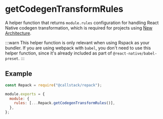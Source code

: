 # getCodegenTransformRules

A helper function that returns `module.rules` configuration for handling React Native codegen transformation, which is required for projects using [New Architecture](https://reactnative.dev/architecture/landing-page).

:::warn
This helper function is only relevant when using Rspack as your bundler. If you are using webpack with `babel`, you don't need to use this helper function, since it's already included as part of `@react-native/babel-preset`.
:::

## Example

```js title=rspack.config.cjs
const Repack = require("@callstack/repack");

module.exports = {
  module: {
    rules: [...Repack.getCodegenTransformRules()],
  },
};
```
